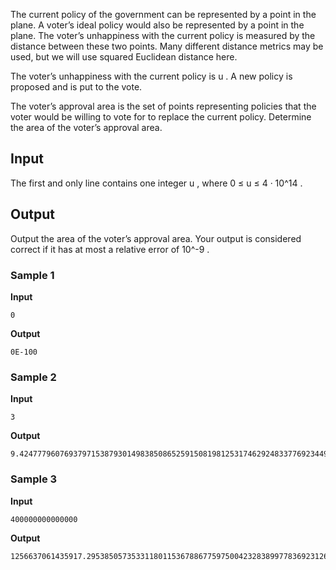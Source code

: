 The current policy of the government can be represented by a
point in the plane. A voter’s ideal policy would also be
represented by a point in the plane. The voter’s unhappiness
with the current policy is measured by the distance between
these two points. Many different distance metrics may be used,
but we will use squared Euclidean distance here.

The voter’s unhappiness with the current policy is u . A new policy is
proposed and is put to the vote.

The voter’s approval area is the set of points representing
policies that the voter would be willing to vote for to replace
the current policy. Determine the area of the voter’s approval
area.

## Input
The first and only line contains one integer u , where 0 ≤ u ≤ 4 · 10^14 .

## Output
Output the area of the voter’s approval area. Your output is
considered correct if it has at most a relative error of 10^-9 .

### Sample 1
**Input**
```text
0
```
**Output**
```text
0E-100
```

### Sample 2
**Input**
```text
3
```
**Output**
```text
9.424777960769379715387930149838508652591508198125317462924833776923449218858626995884104476026351204
```

### Sample 3
**Input**
```text
400000000000000
```
**Output**
```text
1256637061435917.295385057353311801153678867759750042328389977836923126562514483599451213930136846827
```
